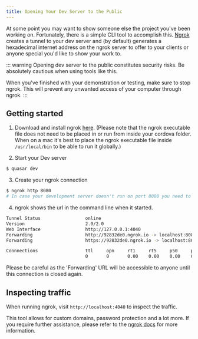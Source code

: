 ```yaml
---
title: Opening Your Dev Server to the Public
---
```

At some point you may want to show someone else the project you've been working on. Fortunately, there is a simple CLI tool to accomplish this. [Ngrok](https://ngrok.com/) creates a tunnel to your dev server and (by default) generates a hexadecimal internet address on the ngrok server to offer to your clients or anyone special you'd like to show your work to.

::: warning
Opening dev server to the public constitutes security risks. Be absolutely cautious when using tools like this.

When you've finished with your demonstration or testing, make sure to stop ngrok. This will prevent any unwanted access of your computer through ngrok.
:::

## Getting started

1. Download and install ngrok [here](https://ngrok.com/download).
(Please note that the ngrok executable file does not need to be placed in or run from inside your cordova folder. When on a mac it's best to place the ngrok executable file inside `/usr/local/bin` to be able to run it globally.)

2. Start your Dev server
``` bash
$ quasar dev
```

3. Create your ngrok connection
``` bash
$ ngrok http 8080
# In case your development server doesn't run on port 8080 you need to change the number to the correct port
```

4. ngrok shows the url in the command line when it started.
``` bash
Tunnel Status                 online
Version                       2.0/2.0
Web Interface                 http://127.0.0.1:4040
Forwarding                    http://92832de0.ngrok.io -> localhost:8080
Forwarding                    https://92832de0.ngrok.io -> localhost:8080

Connnections                  ttl     opn     rt1     rt5     p50     p90
                              0       0       0.00    0.00    0.00    0.00
```
Please be careful as the 'Forwarding' URL will be accessible to anyone until this connection is closed again.

## Inspecting traffic

When running ngrok, visit `http://localhost:4040` to inspect the traffic.

This tool allows for custom domains, password protection and a lot more. If you require further assistance, please refer to the [ngrok docs](https://ngrok.com/docs) for more information.
